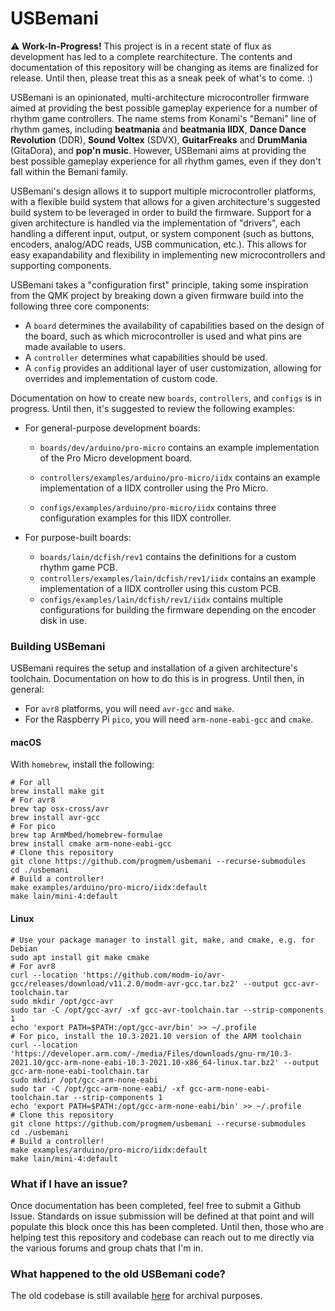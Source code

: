 # USBemani

⚠️ **Work-In-Progress!** This project is in a recent state of flux as development has led to a complete rearchitecture. The contents and documentation of this repository will be changing as items are finalized for release. Until then, please treat this as a sneak peek of what's to come. :)

USBemani is an opinionated, multi-architecture microcontroller firmware aimed at providing the best possible gameplay experience for a number of rhythm game controllers. The name stems from Konami's "Bemani" line of rhythm games, including **beatmania** and **beatmania IIDX**, **Dance Dance Revolution** (DDR), **Sound Voltex** (SDVX), **GuitarFreaks** and **DrumMania** (GitaDora), and **pop'n music**. However, USBemani aims at providing the best possible gameplay experience for all rhythm games, even if they don't fall within the Bemani family.

USBemani's design allows it to support multiple microcontroller platforms, with a flexible build system that allows for a given architecture's suggested build system to be leveraged in order to build the firmware. Support for a given architecture is handled via the implementation of "drivers", each handling a different input, output, or system component (such as buttons, encoders, analog/ADC reads, USB communication, etc.). This allows for easy exapandability and flexibility in implementing new microcontrollers and supporting components.

USBemani takes a "configuration first" principle, taking some inspiration from the QMK project by breaking down a given firmware build into the following three core components:

* A `board` determines the availability of capabilities based on the design of the board, such as which microcontroller is used and what pins are made available to users.
* A `controller` determines what capabilities should be used.
* A `config` provides an additional layer of user customization, allowing for overrides and implementation of custom code.

Documentation on how to create new `boards`, `controllers`, and `configs` is in progress. Until then, it's suggested to review the following examples:

* For general-purpose development boards:

  * `boards/dev/arduino/pro-micro` contains an example implementation of the Pro Micro development board.

  * `controllers/examples/arduino/pro-micro/iidx` contains an example implementation of a IIDX controller using the Pro Micro.
  * `configs/examples/arduino/pro-micro/iidx` contains three configuration examples for this IIDX controller.

* For purpose-built boards:

  * `boards/lain/dcfish/rev1` contains the definitions for a custom rhythm game PCB.
  * `controllers/examples/lain/dcfish/rev1/iidx` contains an example implementation of a IIDX controller using this custom PCB.
  * `configs/examples/lain/dcfish/rev1/iidx` contains multiple configurations for building the firmware depending on the encoder disk in use.

### Building USBemani

USBemani requires the setup and installation of a given architecture's toolchain. Documentation on how to do this is in progress. Until then, in general:

* For `avr8` platforms, you will need `avr-gcc` and `make`.
* For the Raspberry Pi `pico`, you will need `arm-none-eabi-gcc` and `cmake`.

#### macOS

With `homebrew`, install the following:

```
# For all
brew install make git
# For avr8
brew tap osx-cross/avr
brew install avr-gcc
# For pico
brew tap ArmMbed/homebrew-formulae
brew install cmake arm-none-eabi-gcc
# Clone this repository
git clone https://github.com/progmem/usbemani --recurse-submodules
cd ./usbemani
# Build a controller!
make examples/arduino/pro-micro/iidx:default
make lain/mini-4:default
```

#### Linux

```
# Use your package manager to install git, make, and cmake, e.g. for Debian
sudo apt install git make cmake
# For avr8
curl --location 'https://github.com/modm-io/avr-gcc/releases/download/v11.2.0/modm-avr-gcc.tar.bz2' --output gcc-avr-toolchain.tar
sudo mkdir /opt/gcc-avr
sudo tar -C /opt/gcc-avr/ -xf gcc-avr-toolchain.tar --strip-components 1
echo 'export PATH=$PATH:/opt/gcc-avr/bin' >> ~/.profile
# For pico, install the 10.3-2021.10 version of the ARM toolchain
curl --location 'https://developer.arm.com/-/media/Files/downloads/gnu-rm/10.3-2021.10/gcc-arm-none-eabi-10.3-2021.10-x86_64-linux.tar.bz2' --output gcc-arm-none-eabi-toolchain.tar
sudo mkdir /opt/gcc-arm-none-eabi
sudo tar -C /opt/gcc-arm-none-eabi/ -xf gcc-arm-none-eabi-toolchain.tar --strip-components 1
echo 'export PATH=$PATH:/opt/gcc-arm-none-eabi/bin' >> ~/.profile
# Clone this repository
git clone https://github.com/progmem/usbemani --recurse-submodules
cd ./usbemani
# Build a controller!
make examples/arduino/pro-micro/iidx:default
make lain/mini-4:default
```

### What if I have an issue?

Once documentation has been completed, feel free to submit a Github Issue. Standards on issue submission will be defined at that point and will populate this block once this has been completed. Until then, those who are helping test this repository and codebase can reach out to me directly via the various forums and group chats that I'm in.

### What happened to the old USBemani code?

The old codebase is still available [here](https://github.com/progmem/usbemani-legacy) for archival purposes.

